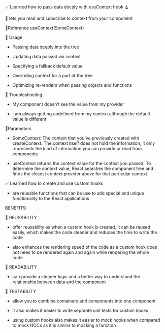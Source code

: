 ✅ Learned how to pass data deeply with useContext hook 🪝

🔸 lets you read and subscribe to context from your component

🔸Reference
useContext(SomeContext)

🔸 Usage

- Passing data deeply into the tree

- Updating data passed via context

- Specifying a fallback default value

- Overriding context for a part of the tree

- Optimizing re-renders when passing objects and functions

🔸 Troubleshooting

- My component doesn’t see the value from my provider

- I am always getting undefined from my context although the default value is different

🔸Parameters

- SomeContext: The context that you’ve previously created with createContext. The context itself does not hold the information, it only represents the kind of information you can provide or read from components

- useContext returns the context value for the context you passed. To determine the context value, React searches the component tree and finds the closest context provider above for that particular context.

✅ Learned how to create and use custom hooks

- are reusable functions that can be use to add special and unique functionality to the React applications

BENEFITS:

🔸 REUSABILITY

- offer reusability as when a custom hook is created, it can be reused easily, which makes the code cleaner and reduces the time to write the code

- also enhances the rendering speed of the code as a custom hook does not need to be rendered again and again while rendering the whole code

🔸 READABILITY

- can provide a cleaner logic and a better way to understand the relationship between data and the component

🔸 TESTABILITY

- allow you to combine containers and components into one component

- it also makes it easier to write separate unit tests for custom hooks

- using custom hooks also makes it easier to mock hooks when compared to mock HOCs as it is similar to mocking a function
